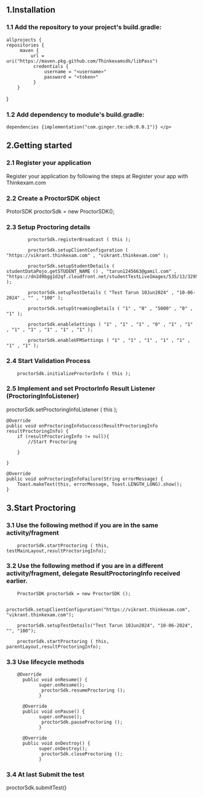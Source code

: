 <!DOCTYPE html>
<html>
<body>

<h2> 1.Installation</h2>
<h3>1.1 Add the repository to your project's build.gradle:</h3>
<p>
    
    allprojects {
    repositories {
         maven {   
             url = uri("https://maven.pkg.github.com/Thinkexamsdk/libPass")
              credentials {
                  username = "<username>"
                  password = "<token>"
              }
        }
  
}</p>

<h3>1.2 Add dependency to module's build.gradle:</h3>
<p>
    
    dependencies {implementation("com.ginger.te:sdk:0.0.1")} </p>

<h2> 2.Getting started</h2>
<h3> 2.1 Register your application </h3>
<p>Register your application by following the steps at Register your app with Thinkexam.com
</p>

<h3> 2.2 Create a ProctorSDK object </h3>
<p>ProtorSDK proctorSdk = new ProctorSDK();
</p>

<h3> 2.3 Setup Proctoring details </h3>
<p>           
             
            proctorSdk.registerBroadcast ( this );
            
            proctorSdk.setupClientConfiguration ( "https://vikrant.thinkexam.com" , "vikrant.thinkexam.com" );
    
            proctorSdk.setupStudentDetails ( studentDataPojo.getSTUDENT_NAME () , "tarun1245663@gamil.com" , "https://dn2d9bgg1d2qf.cloudfront.net/studentTestLiveImages/535/13/32956902/1/13_1714634403903.png" );
            
            proctorSdk.setupTestDetails ( "Test Tarun 10Jun2024" , "10-06-2024" , "" , "100" );
            
            proctorSdk.setupStreamingDetails ( "1" , "0" , "5000" , "0" , "1" );
            
            proctorSdk.enableSettings ( "1" , "1" , "1" , "0" , "1" , "1" , "1" , "1" , "1" , "1" , "1" );
            
            proctorSdk.enableUFMSettings ( "1" , "1" , "1" , "1" , "1" , "1" , "1" );
</p>

<h3> 2.4 Start Validation Process </h3>
<p>
    
        proctorSdk.initializeProctorInfo ( this );
</p>

<h3> 2.5 Implement and set ProctorInfo Result Listener (ProctoringInfoListener) </h3>
<p>proctorSdk.setProctoringInfoListener ( this );
            
             
    @Override
    public void onProctoringInfoSuccess(ResultProctoringInfo resultProctoringInfo) {
        if (resultProctoringInfo != null){
            //Start Proctoring
          
        }

    }

    @Override
    public void onProctoringInfoFailure(String errorMessage) {
        Toast.makeText(this, errorMessage, Toast.LENGTH_LONG).show();
    }
</p>
<h2> 3.Start Proctoring</h2>
<h3> 3.1 Use the following method if you are in the same activity/fragment </h3>
<p> 
        
        proctorSdk.startProctoring ( this, testMainLayout,resultProctoringInfo);
</p>
<h3> 3.2 Use the following method if you are in a different activity/fragment, delegate ResultProctoringInfo received earlier. </h3>
<p>         
    
        ProctorSDK proctorSdk = new ProctorSDK ();
        
        proctorSdk.setupClientConfiguration("https://vikrant.thinkexam.com", "vikrant.thinkexam.com");
        
        proctorSdk.setupTestDetails("Test Tarun 10Jun2024", "10-06-2024", "", "100");
        
        proctorSdk.startProctoring ( this, parentLayout,resultProctoringInfo);
</p>
<h3> 3.3 Use lifecycle methods </h3>
<p> 
    
        @Override
          public void onResume() {
                super.onResume();
                 proctorSdk.resumeProctoring ();
                }
                
          @Override
          public void onPause() {
                super.onPause();
                 proctorSdk.pauseProctoring ();
                }
        
          @Override
          public void onDestroy() {
                super.onDestroy();
                 proctorSdk.closeProctoring ();
                }
</p>

<h3> 3.4 At last Submit the test </h3>
<p>
        proctorSdk.submitTest()
</p>

</body>
</html>
